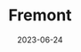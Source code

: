---
title: "Fremont"
cc-type: hashtag
date: 2023-06-24
hashtag: fremont
subdivision-of:
  - Seattle
tags:
  - neighborhood
  - Seattle
---